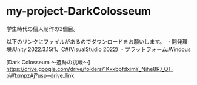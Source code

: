 # my-project-DarkColosseum
学生時代の個人制作の2個目。

以下のリンクにファイルがあるのでダウンロードをお願いします。
・開発環境:Unity 2022.3.15f1、C#(VisualStudio 2022)
・プラットフォーム:Windous

[Dark Colosseum ～遺跡の挑戦～]
https://drive.google.com/drive/folders/1KxxbpfdximY_Njhe8R7_QT-pWtxmpzAj?usp=drive_link
